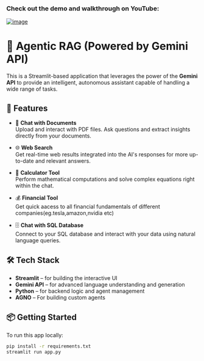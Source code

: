 ### Check out the demo and walkthrough on YouTube:  

[![image](https://github.com/user-attachments/assets/132df031-a913-41a9-a5cb-e552af2c89c5)](https://youtu.be/vks4Or3hoA0)


# 🧠 Agentic RAG (Powered by Gemini API)

This is a Streamlit-based application that leverages the power of the **Gemini API** to provide an intelligent, autonomous assistant capable of handling a wide range of tasks.

## 🚀 Features

- 📄 **Chat with Documents**  
  Upload and interact with PDF files. Ask questions and extract insights directly from your documents.

- 🌐 **Web Search**  
  Get real-time web results integrated into the AI's responses for more up-to-date and relevant answers.

- 🧮 **Calculator Tool**  
  Perform mathematical computations and solve complex equations right within the chat.

- 💰 **Financial Tool**  
  Get quick aacess to all financial fundamentals of different companies(eg.tesla,amazon,nvidia etc)

- 🗄️ **Chat with SQL Database**  
  Connect to your SQL database and interact with your data using natural language queries.

## 🛠 Tech Stack

- **Streamlit** – for building the interactive UI  
- **Gemini API** – for advanced language understanding and generation  
- **Python** – for backend logic and agent management  
- **AGNO** – For building custom agents

## 📦 Getting Started

To run this app locally:

```bash
pip install -r requirements.txt
streamlit run app.py
